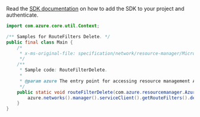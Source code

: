 Read the [SDK documentation](https://github.com/Azure/azure-sdk-for-java/blob/azure-resourcemanager_2.15.0/sdk/resourcemanager/azure-resourcemanager/README.md) on how to add the SDK to your project and authenticate.

```java
import com.azure.core.util.Context;

/** Samples for RouteFilters Delete. */
public final class Main {
    /*
     * x-ms-original-file: specification/network/resource-manager/Microsoft.Network/stable/2021-05-01/examples/RouteFilterDelete.json
     */
    /**
     * Sample code: RouteFilterDelete.
     *
     * @param azure The entry point for accessing resource management APIs in Azure.
     */
    public static void routeFilterDelete(com.azure.resourcemanager.AzureResourceManager azure) {
        azure.networks().manager().serviceClient().getRouteFilters().delete("rg1", "filterName", Context.NONE);
    }
}
```
